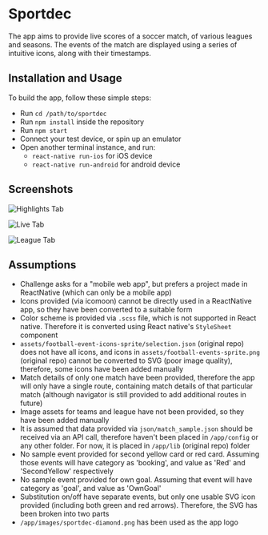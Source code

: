# Sportdec
The app aims to provide live scores of a soccer match, of various leagues and seasons. The events of the match are displayed using a series of intuitive icons, along with their timestamps.

## Installation and Usage
To build the app, follow these simple steps:

* Run `cd /path/to/sportdec`
* Run `npm install` inside the repository
* Run `npm start`
* Connect your test device, or spin up an emulator
* Open another terminal instance, and run:
    * `react-native run-ios` for iOS device
    * `react-native run-android` for android device

## Screenshots
![Highlights Tab](https://ys1sra.dm2302.livefilestore.com/y3m0i40q7B9rSCyA1_LDH6FL8SJYWiDjh4f3M1oDvOK-JVu8bZEFD8Lu97gsK1TZ1x0R-qDKe-_mrJhTGs7wO8PDFRKfVhv9oMlbMyTWQj-ooPzfnO6W-UZlonyMM27GQfoboFa4rqQ8IwIkxCUfK7fcKxxMI-rirm-SHNIu-9QXoY?width=768&height=1280&cropmode=none)

![Live Tab](https://lrmqoq.dm2302.livefilestore.com/y3mkcBFgrvbSMbpmxrI5leu9eOgX8Ggn2Mjjo7E4sItrXXnlLbKEWDMtp7TaFZ97W_91Z_5Q5_bU1A8iyMSlhDdWMLMiH1xC3BPvAM6hqv8wWn5pHaibF8p5E8NCRnvvpV_8H8_kjOVwMbXqZkgn-jH2EciQvGQOwuMClCuPyKPbXc?width=768&height=1280&cropmode=none)

![League Tab](https://j3jlda.dm2302.livefilestore.com/y3m-JcPTIY61qmJ0lIzqHs8_HBnKpLp7xFb3pyh49I4_MHuAvY559nErzSPD-j0U4HscylctCtbZoSzA3_LKuqPhLwJjYY7KT9uthoOoiw1HP8XSqdYSTgFbigRhhZ_H62w9e95PP3Bl7llwGyxkL_TzQLtmnfGSQfHu7Ni-0aRhn8?width=768&height=1280&cropmode=none)

## Assumptions
* Challenge asks for a "mobile web app", but prefers a project made in ReactNative (which can only be a mobile app)
* Icons provided (via icomoon) cannot be directly used in a ReactNative app, so they have been converted to a suitable form
* Color scheme is provided via `.scss` file, which is not supported in React native. Therefore it is converted using React native's `StyleSheet` component
* `assets/football-event-icons-sprite/selection.json` (original repo) does not have all icons, and icons in `assets/football-events-sprite.png` (original repo) cannot be converted to SVG (poor image quality), therefore, some icons have been added manually
* Match details of only one match have been provided, therefore the app will only have a single route, containing match details of that particular match (although navigator is still provided to add additional routes in future)
* Image assets for teams and league have not been provided, so they have been added manually
* It is assumed that data provided via `json/match_sample.json` should be received via an API call, therefore haven't been placed in `/app/config` or any other folder. For now, it is placed in `/app/lib` (original repo) folder
* No sample event provided for second yellow card or red card. Assuming those events will have category as 'booking', and value as 'Red' and 'SecondYellow' respectively
* No sample event provided for own goal. Assuming that event will have category as 'goal', and value as 'OwnGoal'
* Substitution on/off have separate events, but only one usable SVG icon provided (including both green and red arrows). Therefore, the SVG has been broken into two parts
* `/app/images/sportdec-diamond.png` has been used as the app logo
